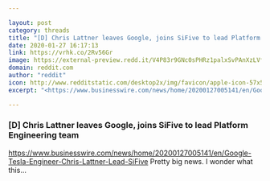 ```yaml
---

layout: post
category: threads
title: "[D] Chris Lattner leaves Google, joins SiFive to lead Platform Engineering team"
date: 2020-01-27 16:17:13
link: https://vrhk.co/2Rv56Gr
image: https://external-preview.redd.it/V4P83r9GNc0sPHRz1palxSvPAnXzLVfClGGSE39PbZk.jpg?width=560&height=293.193717277&auto=webp&s=f16fb3642aa8ef23c5d050ae39321e27d813f714
domain: reddit.com
author: "reddit"
icon: http://www.redditstatic.com/desktop2x/img/favicon/apple-icon-57x57.png
excerpt: "<https://www.businesswire.com/news/home/20200127005141/en/Google-Tesla-Engineer-Chris-Lattner-Lead-SiFive> Pretty big news. I wonder what this..."

---
```


### [D] Chris Lattner leaves Google, joins SiFive to lead Platform Engineering team

<https://www.businesswire.com/news/home/20200127005141/en/Google-Tesla-Engineer-Chris-Lattner-Lead-SiFive> Pretty big news. I wonder what this...